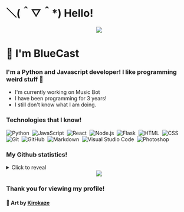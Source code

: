 # ＼(＾▽＾*) Hello!
<div align="center"><img src="https://cdn.discordapp.com/attachments/859335247547990026/882593696934154240/cool_background_thing_lol.gif"></div>

# 👋 I'm BlueCast

### I'm a Python and Javascript developer! I like programming weird stuff 👀

- I'm currently working on Music Bot
- I have been programming for 3 years!
- I still don't know what I am doing.

### Technologies that I know!

![Python](https://img.shields.io/badge/-Python-05122A?style=for-the-badge&logo=python)&nbsp;
![JavaScript](https://img.shields.io/badge/-JavaScript-05122A?style=for-the-badge&logo=javascript)&nbsp;
![React](https://img.shields.io/badge/-React-05122A?style=for-the-badge&logo=react)&nbsp;
![Node.js](https://img.shields.io/badge/-Node.js-05122A?style=for-the-badge&logo=node.js)&nbsp;
![Flask](https://img.shields.io/badge/-Flask-05122A?style=for-the-badge&logo=flask)&nbsp;
![HTML](https://img.shields.io/badge/-HTML-05122A?style=for-the-badge&logo=HTML5)&nbsp;
![CSS](https://img.shields.io/badge/-CSS-05122A?style=for-the-badge&logo=CSS3&logoColor=1572B6)&nbsp;
![Git](https://img.shields.io/badge/-Git-05122A?style=for-the-badge&logo=git)&nbsp;
![GitHub](https://img.shields.io/badge/-GitHub-05122A?style=for-the-badge&logo=github)&nbsp;
![Markdown](https://img.shields.io/badge/-Markdown-05122A?style=for-the-badge&logo=markdown)&nbsp;
![Visual Studio Code](https://img.shields.io/badge/-Visual%20Studio%20Code-05122A?style=for-the-badge&logo=visual-studio-code&logoColor=007ACC)&nbsp;
![Photoshop](https://img.shields.io/badge/-Photoshop-05122A?style=for-the-badge&logo=adobe-photoshop)&nbsp;

### My Github statistics!

<details>
  <summary>Click to reveal</summary>
  <div>
    <br>
    <img src="https://github-readme-stats.vercel.app/api?username=BlueCast13&show_icons=true&theme=radical&count_private=true&include_all_commits=true">
    <img src="https://github-readme-streak-stats.herokuapp.com/?user=BlueCast13&theme=radical">
    <img src="https://github-readme-stats.vercel.app/api/top-langs/?username=BlueCast13&theme=radical">
  </div>
</details>

<div align="center"><img src="https://64.media.tumblr.com/38cd9e723b8bdcf65925a60e410e4f7a/5fcb5661aa614db4-2b/s640x960/bc1cbe76fb8d74f228580ebc03ff147917cc2102.gifv"></div>

### Thank you for viewing my profile!

#### 🎨 Art by **[Kirokaze](https://kirokazepixel.tumblr.com/)**
